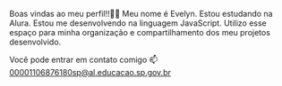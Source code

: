 Boas vindas ao meu perfil!!💙💙
Meu nome é Evelyn.
Estou estudando na Alura.
Estou me desenvolvendo na linguagem JavaScript.
Utilizo esse espaço para minha organização e compartilhamento dos meu projetos desenvolvido.

Você pode entrar em contato comigo 📫
00001106876180sp@al.educacao.sp.gov.br

